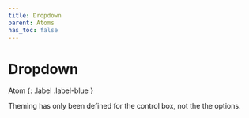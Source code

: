 ```yaml
---
title: Dropdown
parent: Atoms
has_toc: false
---
```


# Dropdown
Atom
{: .label .label-blue }

Theming has only been defined for the control box, not the the options.
